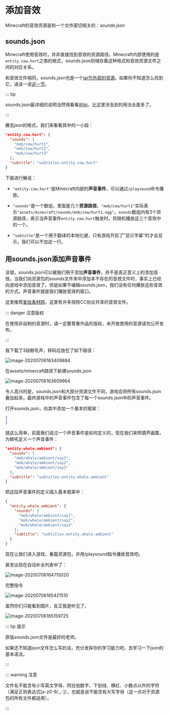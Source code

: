 # 添加音效

Minecraft的音效资源是和一个文件密切相关的：sounds.json

## sounds.json

Minecraft使用音效时，并非直接找到音效的资源路径，Minecraft内部使用的是`entity.cow.hurt`之类的格式，sounds.json则储存着这种格式和音效资源文件之间的对应关系。

和音效文件相同，sounds.json也是一个[jar包外部的资源](../more-assets)。如果你不知道怎么找到它，请读一读[这一节](../more-assets)。

::: tip

sounds.json最详细的说明当然得看看[Wiki](https://minecraft-zh.gamepedia.com/Sounds.json)，比这里涉及到的用法全面多了。

:::

撇去json的格式，我们来看看其中的一小段：

```json
"entity.cow.hurt": {
  "sounds": [
    "mob/cow/hurt1",
    "mob/cow/hurt2",
    "mob/cow/hurt3"
  ],
  "subtitle": "subtitles.entity.cow.hurt"
}
```

下面进行解说：

- `"entity.cow.hurt"`是Minecraft内部的**声音事件**，可以通过`/playsound`命令播放。

- `"sounds"`是一个数组，里面是几个**资源路径**，`"mob/cow/hurt1"`实际表示`"assets/minecraft/sounds/mob/cow/hurt1.ogg"`。`sounds`数组内有3个资源路径，表示当声音事件`entity.cow.hurt`触发时，将随机播放这三个音效中的一个。

- `"subtitle"`是一个用于翻译的本地化键，只有游戏开启了"显示字幕"时才会显示。我们可以不加这一行。

## 用sounds.json添加声音事件

没错，sounds.json可以被我们用于添加**声音事件**，并不是真正意义上的添加音效。当我们向资源包的sounds文件夹中添加本不存在的音效文件时，事实上已经向游戏中添加音效了。但是如果不编辑sounds.json，我们没有任何播放这些音效的方式。声音事件就是我们播放音效的窗口。

这里推荐[爱给素材网](http://www.aigei.com/)，这里有许多按照CC协议共享的音效文件。

::: danger 注意版权

在使用非自制的音源时，请一定要尊重作品的版权，未开放使用的音源请勿公开发布。

:::

我下载了3段鲸吼声，转码后放在了如下路径：

![image-20200706163409884](https://i.loli.net/2020/07/28/kHOXVKGAizJC5cx.png)

在assets/minecraft路径下新建sounds.json

![image-20200706163609964](https://i.loli.net/2020/07/28/e6MS3o7yH9DaTY1.png)

令人高兴的是，sounds.json和大部分资源文件不同，游戏会将所有sounds.json叠加起来，最终游戏中的声音事件包含了每一个sounds.json中的声音事件。

打开sounds.json，向其中添加一个基本的框架：

```json
{
}
```

就这么简单，前面我们说过一个声音事件是如何定义的，现在我们来照葫芦画瓢，为鲸吼定义一个声音事件：

```json
"entity.whale.ambient": {
  "sounds": [
    "mob/whale/ambient/say1",
    "mob/whale/ambient/say2",
    "mob/whale/ambient/say3"
  ],
  "subtitle": "subtitles.entity.whale.ambient"
}
```

把这段声音事件的定义插入基本框架中：

```json
{
  "entity.whale.ambient": {
    "sounds": [
      "mob/whale/ambient/say1",
      "mob/whale/ambient/say2",
      "mob/whale/ambient/say3"
    ],
    "subtitle": "subtitles.entity.whale.ambient"
  }
}
```

现在让我们进入游戏，重载资源包，并用/playsound指令播放音效吧。

甚至出现在自动补全列表中了：

![image-20200706164715020](https://i.loli.net/2020/07/28/WeSatwcKMiARVTv.png)

完整指令

![image-20200706165421510](https://i.loli.net/2020/07/28/27KIPZ8lWsJRxoy.png)

虽然你们只能看到图片，反正我是听见了。

![image-20200706165159725](https://i.loli.net/2020/07/28/E3DsyMn6paYvHdg.png)

::: tip 提示

原版sounds.json文件是最好的老师。

如果还不知道json文件怎么写的话，充分发挥你的学习能力吧，去学习一下json的基本语法。

:::

::: warning 注意

文件名不能含有小写英文字母、阿拉伯数字、下划线、横杠、小数点以外的字符（满足正则表达式[a-z0-9/._-]），也就是说不能含有大写字母（这一点对于资源包的所有文件都适用）。

:::
